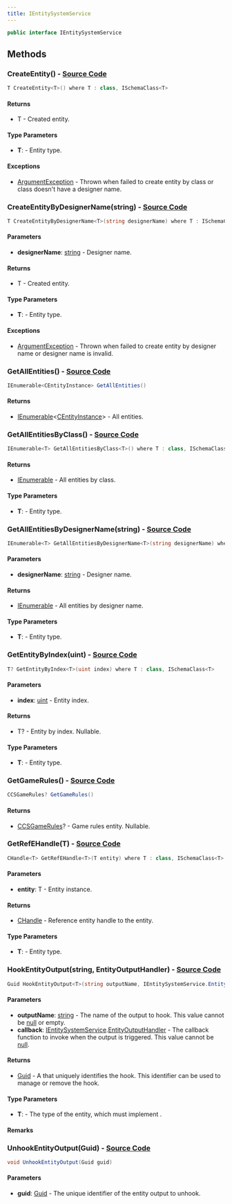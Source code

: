 ```yaml
---
title: IEntitySystemService
---
```


```csharp
public interface IEntitySystemService
```

## Methods

### **CreateEntity<T>()** - [Source Code](https://github.com/swiftly-solution/swiftlys2/blob/main/managed/src/SwiftlyS2.Shared/Modules/EntitySystem/IEntitySystem.cs#L17)

```csharp
T CreateEntity<T>() where T : class, ISchemaClass<T>
```

#### Returns

- T - Created entity.

#### Type Parameters

- **T**:  - Entity type.

#### Exceptions

- [ArgumentException](https://learn.microsoft.com/dotnet/api/system.argumentexception) - Thrown when failed to create entity by class or class doesn't have a designer name.

### **CreateEntityByDesignerName<T>(string)** - [Source Code](https://github.com/swiftly-solution/swiftlys2/blob/main/managed/src/SwiftlyS2.Shared/Modules/EntitySystem/IEntitySystem.cs#L26)

```csharp
T CreateEntityByDesignerName<T>(string designerName) where T : ISchemaClass<T>
```

#### Parameters

- **designerName**: [string](https://learn.microsoft.com/dotnet/api/system.string) - Designer name.

#### Returns

- T - Created entity.

#### Type Parameters

- **T**:  - Entity type.

#### Exceptions

- [ArgumentException](https://learn.microsoft.com/dotnet/api/system.argumentexception) - Thrown when failed to create entity by designer name or designer name is invalid.

### **GetAllEntities()** - [Source Code](https://github.com/swiftly-solution/swiftlys2/blob/main/managed/src/SwiftlyS2.Shared/Modules/EntitySystem/IEntitySystem.cs#L46)

```csharp
IEnumerable<CEntityInstance> GetAllEntities()
```

#### Returns

- [IEnumerable](https://learn.microsoft.com/dotnet/api/system.collections.generic.ienumerable-1)<[CEntityInstance](/docs/api/shared/schemadefinitions/centityinstance)> - All entities.

### **GetAllEntitiesByClass<T>()** - [Source Code](https://github.com/swiftly-solution/swiftlys2/blob/main/managed/src/SwiftlyS2.Shared/Modules/EntitySystem/IEntitySystem.cs#L53)

```csharp
IEnumerable<T> GetAllEntitiesByClass<T>() where T : class, ISchemaClass<T>
```

#### Returns

- [IEnumerable](https://learn.microsoft.com/dotnet/api/system.collections.generic.ienumerable-1)<T> - All entities by class.

#### Type Parameters

- **T**:  - Entity type.

### **GetAllEntitiesByDesignerName<T>(string)** - [Source Code](https://github.com/swiftly-solution/swiftlys2/blob/main/managed/src/SwiftlyS2.Shared/Modules/EntitySystem/IEntitySystem.cs#L61)

```csharp
IEnumerable<T> GetAllEntitiesByDesignerName<T>(string designerName) where T : class, ISchemaClass<T>
```

#### Parameters

- **designerName**: [string](https://learn.microsoft.com/dotnet/api/system.string) - Designer name.

#### Returns

- [IEnumerable](https://learn.microsoft.com/dotnet/api/system.collections.generic.ienumerable-1)<T> - All entities by designer name.

#### Type Parameters

- **T**:  - Entity type.

### **GetEntityByIndex<T>(uint)** - [Source Code](https://github.com/swiftly-solution/swiftlys2/blob/main/managed/src/SwiftlyS2.Shared/Modules/EntitySystem/IEntitySystem.cs#L69)

```csharp
T? GetEntityByIndex<T>(uint index) where T : class, ISchemaClass<T>
```

#### Parameters

- **index**: [uint](https://learn.microsoft.com/dotnet/api/system.uint32) - Entity index.

#### Returns

- T? - Entity by index. Nullable.

#### Type Parameters

- **T**:  - Entity type.

### **GetGameRules()** - [Source Code](https://github.com/swiftly-solution/swiftlys2/blob/main/managed/src/SwiftlyS2.Shared/Modules/EntitySystem/IEntitySystem.cs#L40)

```csharp
CCSGameRules? GetGameRules()
```

#### Returns

- [CCSGameRules](/docs/api/shared/schemadefinitions/ccsgamerules)? - Game rules entity. Nullable.

### **GetRefEHandle<T>(T)** - [Source Code](https://github.com/swiftly-solution/swiftlys2/blob/main/managed/src/SwiftlyS2.Shared/Modules/EntitySystem/IEntitySystem.cs#L34)

```csharp
CHandle<T> GetRefEHandle<T>(T entity) where T : class, ISchemaClass<T>
```

#### Parameters

- **entity**: T - Entity instance.

#### Returns

- [CHandle](/docs/api/shared/natives/chandle-1)<T> - Reference entity handle to the entity.

#### Type Parameters

- **T**:  - Entity type.

### **HookEntityOutput<T>(string, EntityOutputHandler)** - [Source Code](https://github.com/swiftly-solution/swiftlys2/blob/main/managed/src/SwiftlyS2.Shared/Modules/EntitySystem/IEntitySystem.cs#L93)

```csharp
Guid HookEntityOutput<T>(string outputName, IEntitySystemService.EntityOutputHandler callback) where T : class, ISchemaClass<T>
```

#### Parameters

- **outputName**: [string](https://learn.microsoft.com/dotnet/api/system.string) - The name of the output to hook. This value cannot be <a href="https://learn.microsoft.com/dotnet/csharp/language-reference/keywords/null">null</a> or empty.
- **callback**: [IEntitySystemService](/docs/api/shared/entitysystem/ientitysystemservice).[EntityOutputHandler](/docs/api/shared/entitysystem/ientitysystemservice/entityoutputhandler) - The callback function to invoke when the output is triggered. This value cannot be <a href="https://learn.microsoft.com/dotnet/csharp/language-reference/keywords/null">null</a>.

#### Returns

- [Guid](https://learn.microsoft.com/dotnet/api/system.guid) - A <xref href="System.Guid" data-throw-if-not-resolved="false"></xref> that uniquely identifies the hook. This identifier can be used to manage or remove the hook.

#### Type Parameters

- **T**:  - The type of the entity, which must implement <xref href="SwiftlyS2.Shared.Schemas.ISchemaClass%601" data-throw-if-not-resolved="false"></xref>.

#### Remarks

### **UnhookEntityOutput(Guid)** - [Source Code](https://github.com/swiftly-solution/swiftlys2/blob/main/managed/src/SwiftlyS2.Shared/Modules/EntitySystem/IEntitySystem.cs#L99)

```csharp
void UnhookEntityOutput(Guid guid)
```

#### Parameters

- **guid**: [Guid](https://learn.microsoft.com/dotnet/api/system.guid) - The unique identifier of the entity output to unhook.

